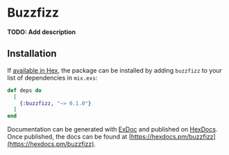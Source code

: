 # Buzzfizz

**TODO: Add description**

## Installation

If [available in Hex](https://hex.pm/docs/publish), the package can be installed
by adding `buzzfizz` to your list of dependencies in `mix.exs`:

```elixir
def deps do
  [
    {:buzzfizz, "~> 0.1.0"}
  ]
end
```

Documentation can be generated with [ExDoc](https://github.com/elixir-lang/ex_doc)
and published on [HexDocs](https://hexdocs.pm). Once published, the docs can
be found at [https://hexdocs.pm/buzzfizz](https://hexdocs.pm/buzzfizz).

